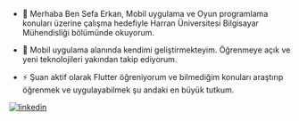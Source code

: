 - 🔭 Merhaba Ben Sefa Erkan, Mobil uygulama ve Oyun programlama konuları üzerine çalışma hedefiyle Harran Üniversitesi Bilgisayar Mühendisliği bölümünde okuyorum.

- 🌱 Mobil uygulama alanında kendimi geliştirmekteyim. Öğrenmeye açık ve yeni teknolojileri yakından takip ediyorum.

- ⚡ Şuan aktif olarak Flutter öğreniyorum ve bilmediğim konuları araştırıp öğrenmek ve uygulayabilmek şu andaki en büyük tutkum.





[![linkedin](https://img.shields.io/badge/Linkedin-000000?style=for-the-badge&logo=Linkedin&logoColor=white)](https://www.linkedin.com/in/sefaerkan/)



<!--
**sefaerkan/sefaerkan** is a ✨ _special_ ✨ repository because its `README.md` (this file) appears on your GitHub profile.

Here are some ideas to get you started:

- 🔭 I’m currently working on ...
- 🌱 I’m currently learning ...
- 👯 I’m looking to collaborate on ...
- 🤔 I’m looking for help with ...
- 💬 Ask me about ...
- 📫 How to reach me: ...
- 😄 Pronouns: ...
- ⚡ Fun fact: ...
-->
